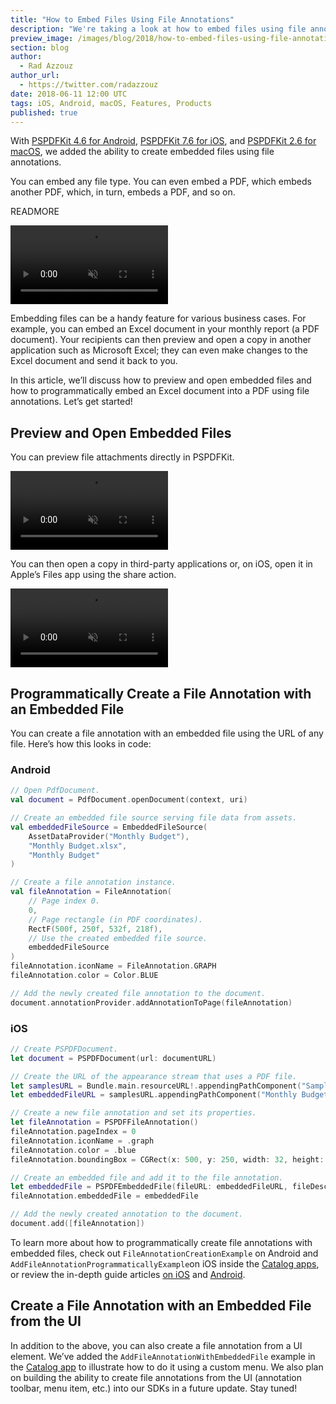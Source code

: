 ```yaml
---
title: "How to Embed Files Using File Annotations"
description: "We're taking a look at how to embed files using file annotations."
preview_image: /images/blog/2018/how-to-embed-files-using-file-annotations/article-header.png
section: blog
author:
  - Rad Azzouz
author_url:
  - https://twitter.com/radazzouz
date: 2018-06-11 12:00 UTC
tags: iOS, Android, macOS, Features, Products
published: true
---
```


With [PSPDFKit 4.6 for Android](/blog/2018/pspdfkit-android-4-6/), [PSPDFKit 7.6 for iOS](/blog/2018/pspdfkit-ios-7-6/), and [PSPDFKit 2.6 for macOS](https://pspdfkit.com/changelog/macos/#2.6.0), we added the ability to create embedded files using file annotations.

You can embed any file type. You can even embed a PDF, which embeds another PDF, which, in turn, embeds a PDF, and so on.

READMORE

<video src="/images/blog/2018/how-to-embed-files-using-file-annotations/nested-embedded-pdfs.mp4" width="50%" loop muted playsinline data-controller="video" data-video-autoplay="true"></video>

Embedding files can be a handy feature for various business cases. For example, you can embed an Excel document in your monthly report (a PDF document). Your recipients can then preview and open a copy in another application such as Microsoft Excel; they can even make changes to the Excel document and send it back to you.

In this article, we’ll discuss how to preview and open embedded files and how to programmatically embed an Excel document into a PDF using file annotations. Let’s get started!

## Preview and Open Embedded Files

You can preview file attachments directly in PSPDFKit.

<video src="/images/blog/2018/how-to-embed-files-using-file-annotations/preview-embedded-file.mp4" width="50%" loop muted playsinline data-controller="video" data-video-autoplay="true"></video>

You can then open a copy in third-party applications or, on iOS, open it in Apple’s Files app using the share action.

<video src="/images/blog/2018/how-to-embed-files-using-file-annotations/add-to-files-app.mp4" width="50%" loop muted playsinline data-controller="video" data-video-autoplay="true"></video>

## Programmatically Create a File Annotation with an Embedded File

You can create a file annotation with an embedded file using the URL of any file. Here’s how this looks in code:

### Android

```kotlin
// Open PdfDocument.
val document = PdfDocument.openDocument(context, uri)

// Create an embedded file source serving file data from assets.
val embeddedFileSource = EmbeddedFileSource(
    AssetDataProvider("Monthly Budget"),
    "Monthly Budget.xlsx",
    "Monthly Budget"
)

// Create a file annotation instance.
val fileAnnotation = FileAnnotation(
    // Page index 0.
    0,
    // Page rectangle (in PDF coordinates).
    RectF(500f, 250f, 532f, 218f),
    // Use the created embedded file source.
    embeddedFileSource
)
fileAnnotation.iconName = FileAnnotation.GRAPH
fileAnnotation.color = Color.BLUE

// Add the newly created file annotation to the document.
document.annotationProvider.addAnnotationToPage(fileAnnotation)
```

### iOS

```swift
// Create PSPDFDocument.
let document = PSPDFDocument(url: documentURL)

// Create the URL of the appearance stream that uses a PDF file.
let samplesURL = Bundle.main.resourceURL!.appendingPathComponent("Samples")
let embeddedFileURL = samplesURL.appendingPathComponent("Monthly Budget.xlsx")

// Create a new file annotation and set its properties.
let fileAnnotation = PSPDFFileAnnotation()
fileAnnotation.pageIndex = 0
fileAnnotation.iconName = .graph
fileAnnotation.color = .blue
fileAnnotation.boundingBox = CGRect(x: 500, y: 250, width: 32, height: 32)

// Create an embedded file and add it to the file annotation.
let embeddedFile = PSPDFEmbeddedFile(fileURL: embeddedFileURL, fileDescription: "Monthly Budget")
fileAnnotation.embeddedFile = embeddedFile

// Add the newly created annotation to the document.
document.add([fileAnnotation])
```

To learn more about how to programmatically create file annotations with embedded files, check out `FileAnnotationCreationExample` on Android and `AddFileAnnotationProgrammaticallyExample`on iOS inside the [Catalog apps](/guides/ios/current/getting-started/example-projects/), or review the in-depth guide articles [on iOS](/guides/ios/current/features/embedded-files/) and [Android](/guides/android/current/features/embedded-files/).

## Create a File Annotation with an Embedded File from the UI

In addition to the above, you can also create a file annotation from a UI element. We’ve added the `AddFileAnnotationWithEmbeddedFile` example in the [Catalog app](/guides/ios/current/getting-started/example-projects/) to illustrate how to do it using a custom menu. We also plan on building the ability to create file annotations from the UI (annotation toolbar, menu item, etc.) into our SDKs in a future update. Stay tuned!
